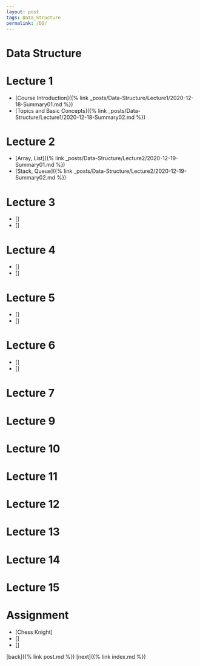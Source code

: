 ```yaml
---
layout: post
tags: Data_Structure
permalink: /DS/
---
```

# Data Structure

# Lecture 1
- [Course Introduction]({% link _posts/Data-Structure/Lecture1/2020-12-18-Summary01.md %})
- [Topics and Basic Concepts]({% link _posts/Data-Structure/Lecture1/2020-12-18-Summary02.md %})

# Lecture 2
- [Array, List]({% link _posts/Data-Structure/Lecture2/2020-12-19-Summary01.md %})
- [Stack, Queue]({% link _posts/Data-Structure/Lecture2/2020-12-19-Summary02.md %})

# Lecture 3
- []
- []

# Lecture 4
- []
- []

# Lecture 5
- []
- []

# Lecture 6
- []
- []

# Lecture 7



# Lecture 9



# Lecture 10



# Lecture 11



# Lecture 12



# Lecture 13



# Lecture 14



# Lecture 15



# Assignment
- [Chess Knight]
- []
- []











[back]({% link post.md %})
[next]({% link index.md %})
